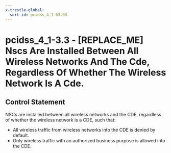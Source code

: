 ```yaml
---
x-trestle-global:
  sort-id: pcidss_4_1-03.03
---
```


# pcidss_4_1-3.3 - \[REPLACE_ME\] Nscs Are Installed Between All Wireless Networks And The Cde, Regardless Of Whether The Wireless Network Is A Cde.

## Control Statement

NSCs are installed between all wireless networks and the CDE, regardless of whether the
wireless network is a CDE, such that:
- All wireless traffic from wireless networks into the CDE is denied by default.
- Only wireless traffic with an authorized business purpose is allowed into the CDE.
